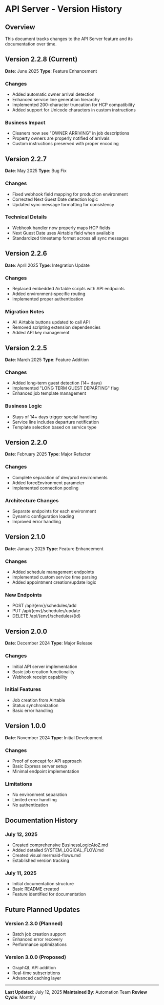 # API Server - Version History

## Overview
This document tracks changes to the API Server feature and its documentation over time.

## Version 2.2.8 (Current)
**Date**: June 2025
**Type**: Feature Enhancement

### Changes
- Added automatic owner arrival detection
- Enhanced service line generation hierarchy
- Implemented 200-character truncation for HCP compatibility
- Added support for Unicode characters in custom instructions

### Business Impact
- Cleaners now see "OWNER ARRIVING" in job descriptions
- Property owners are properly notified of arrivals
- Custom instructions preserved with proper encoding

## Version 2.2.7
**Date**: May 2025
**Type**: Bug Fix

### Changes
- Fixed webhook field mapping for production environment
- Corrected Next Guest Date detection logic
- Updated sync message formatting for consistency

### Technical Details
- Webhook handler now properly maps HCP fields
- Next Guest Date uses Airtable field when available
- Standardized timestamp format across all sync messages

## Version 2.2.6
**Date**: April 2025
**Type**: Integration Update

### Changes
- Replaced embedded Airtable scripts with API endpoints
- Added environment-specific routing
- Implemented proper authentication

### Migration Notes
- All Airtable buttons updated to call API
- Removed scripting extension dependencies
- Added API key management

## Version 2.2.5
**Date**: March 2025
**Type**: Feature Addition

### Changes
- Added long-term guest detection (14+ days)
- Implemented "LONG TERM GUEST DEPARTING" flag
- Enhanced job template management

### Business Logic
- Stays of 14+ days trigger special handling
- Service line includes departure notification
- Template selection based on service type

## Version 2.2.0
**Date**: February 2025
**Type**: Major Refactor

### Changes
- Complete separation of dev/prod environments
- Added forceEnvironment parameter
- Implemented connection pooling

### Architecture Changes
- Separate endpoints for each environment
- Dynamic configuration loading
- Improved error handling

## Version 2.1.0
**Date**: January 2025
**Type**: Feature Enhancement

### Changes
- Added schedule management endpoints
- Implemented custom service time parsing
- Added appointment creation/update logic

### New Endpoints
- POST /api/{env}/schedules/add
- PUT /api/{env}/schedules/update
- DELETE /api/{env}/schedules/{id}

## Version 2.0.0
**Date**: December 2024
**Type**: Major Release

### Changes
- Initial API server implementation
- Basic job creation functionality
- Webhook receipt capability

### Initial Features
- Job creation from Airtable
- Status synchronization
- Basic error handling

## Version 1.0.0
**Date**: November 2024
**Type**: Initial Development

### Changes
- Proof of concept for API approach
- Basic Express server setup
- Minimal endpoint implementation

### Limitations
- No environment separation
- Limited error handling
- No authentication

## Documentation History

### July 12, 2025
- Created comprehensive BusinessLogicAtoZ.md
- Added detailed SYSTEM_LOGICAL_FLOW.md
- Created visual mermaid-flows.md
- Established version tracking

### July 11, 2025
- Initial documentation structure
- Basic README created
- Feature identified for documentation

## Future Planned Updates

### Version 2.3.0 (Planned)
- Batch job creation support
- Enhanced error recovery
- Performance optimizations

### Version 3.0.0 (Proposed)
- GraphQL API addition
- Real-time subscriptions
- Advanced caching layer

---

**Last Updated**: July 12, 2025
**Maintained By**: Automation Team
**Review Cycle**: Monthly